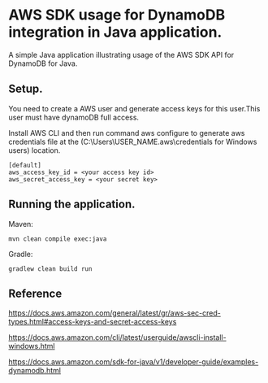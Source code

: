 # AWS SDK usage for DynamoDB integration in Java application.

A simple Java application illustrating usage of the AWS SDK API for DynamoDB for Java.

## Setup.

You need to create a AWS user and generate access keys for this user.This user must have
dynamoDB full access.

Install AWS CLI and then run command aws configure to generate aws credentials file at the
(C:\Users\USER_NAME\.aws\credentials for Windows users)  location.

    [default]
    aws_access_key_id = <your access key id>
    aws_secret_access_key = <your secret key>

## Running the application.
Maven:

    mvn clean compile exec:java

Gradle:

    gradlew clean build run

## Reference

https://docs.aws.amazon.com/general/latest/gr/aws-sec-cred-types.html#access-keys-and-secret-access-keys

https://docs.aws.amazon.com/cli/latest/userguide/awscli-install-windows.html

https://docs.aws.amazon.com/sdk-for-java/v1/developer-guide/examples-dynamodb.html


